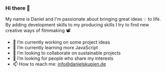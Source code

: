 ### Hi there 👋

My name is Daniel and I'm passionate about bringing great ideas 💡 to life. By adding development skills to my producing skills I try to find new creative ways of filmmaking 📽️

- 🔭 I’m currently working on some project ideas
- 🌱 I’m currently learning more JavaScript
- 👯 I’m looking to collaborate on sustainable projects
- 🤔 I’m looking for people who share my interests
- 📫 How to reach me: info@danielskupien.de
